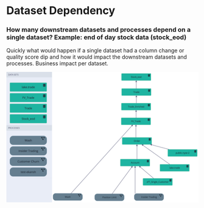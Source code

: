 # Dataset Dependency

### How many downstream datasets and processes depend on a single dataset?  Example: end of day stock data \(stock\_eod\)

Quickly what would happen if a single dataset had a column change or quality score dip and how it would impact the downstream datasets and processes.  Business impact per dataset. 

![](../.gitbook/assets/owl-stock-eod-graph.png)

